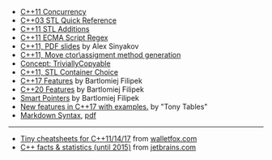 * [C++11 Concurrency](./concurrency.md)
* [C++03 STL Quick Reference](./STL_quick_reference.md)
* [C++11 STL Additions](./STL_additions_Cpp11.md)
* [C++11 ECMA Script Regex](./ECMA_script_regex.md)
* [C++11, PDF slides](http://soft.vub.ac.be/~cderoove/structuur2/C++11.pdf) by Alex Sinyakov
* [C++11, Move ctor\\assigment method generation](./move_ctor_assigment_generation.md)
* [Concept: TriviallyCopyable](./trivially_copyable.md)
* [C++11, STL Container Choice](./STL_container_choice.md)
* [C++17 Features](./cpp17RedCard.md) by Bartlomiej Filipek
* [C++20 Features](./cpp20_refcard) by Bartlomiej Filipek
* [Smart Pointers](./smart_ptr.md) by Bartlomiej Filipek
* [New features in C++17 with examples.](https://github.com/tvaneerd/cpp17_in_TTs/blob/master/ALL_IN_ONE.md) by "Tony Tables"
* [Markdown Syntax](./markdown_syntax.md), [pdf](https://guides.github.com/features/mastering-markdown/)
---
* [Tiny cheatsheets for C++11/14/17](https://www.walletfox.com/course/cheatsheets_cpp.php) from [walletfox.com](https://www.walletfox.com/) 
* [C++ facts & statistics (until 2015)](./jetbrains.com/infographic.md) from [jetbrains.com](https://blog.jetbrains.com/clion/2015/07/infographics-cpp-facts-before-clion/)